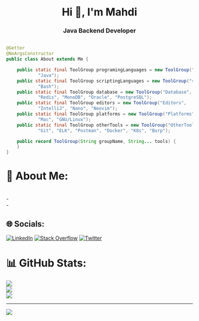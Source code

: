<h1 align="center">
    Hi 👋, I'm Mahdi
</h1>
<h3 align="center">
    Java Backend Developer
</h3>

```java

@Getter
@NoArgsConstructor
public class About extends Me {

    public static final ToolGroup programingLanguages = new ToolGroup("ProgramingLanguages",
            "Java");
    public static final ToolGroup scriptingLanguages = new ToolGroup("scriptingLanguages",
            "Bash");
    public static final ToolGroup database = new ToolGroup("Database",
            "Redis", "MonoDB", "Oracle", "PostgreSQL");
    public static final ToolGroup editors = new ToolGroup("Editors",
            "IntelliJ", "Nano", "Neovim");
    public static final ToolGroup platforms = new ToolGroup("Platforms",
            "Mac", "GNU/Linux");
    public static final ToolGroup otherTools = new ToolGroup("OtherTools",
            "Git", "ELK", "Postman", "Docker", "K8s", "Burp");

    public record ToolGroup(String groupName, String... tools) {
    }
}

```

# 💫 About Me:
<br>- <br>-


## 🌐 Socials:
[![LinkedIn](https://img.shields.io/badge/LinkedIn-%230077B5.svg?logo=linkedin&logoColor=white)](https://linkedin.com/in/mahdiamirabdolahi) [![Stack Overflow](https://img.shields.io/badge/-Stackoverflow-FE7A16?logo=stack-overflow&logoColor=white)](https://stackoverflow.com/users/17410589) [![Twitter](https://img.shields.io/badge/Twitter-%231DA1F2.svg?logo=Twitter&logoColor=white)](https://twitter.com/sudoit_) 

# 📊 GitHub Stats:
![](https://github-readme-stats.vercel.app/api?username=sudoitir&theme=dracula&hide_border=true&include_all_commits=false&count_private=false)<br/>
![](https://github-readme-streak-stats.herokuapp.com/?user=sudoitir&theme=dracula&hide_border=true)<br/>
![](https://github-readme-stats.vercel.app/api/top-langs/?username=sudoitir&theme=dracula&hide_border=true&include_all_commits=false&count_private=false&layout=compact)


---
[![](https://visitcount.itsvg.in/api?id=sudoit-ir&icon=5&color=1)](https://visitcount.itsvg.in)
